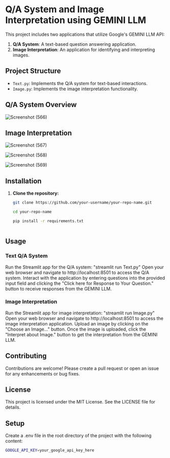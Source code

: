 # Q/A System and Image Interpretation using GEMINI LLM

This project includes two applications that utilize Google's GEMINI LLM API:

1. **Q/A System**: A text-based question answering application.
2. **Image Interpretation**: An application for identifying and interpreting images.

## Project Structure

- `Text.py`: Implements the Q/A system for text-based interactions.
- `Image.py`: Implements the image interpretation functionality.

## Q/A System Overview

![Screenshot (566)](https://github.com/user-attachments/assets/e5ac0f16-dd8c-4b93-81b2-ed35105eb889)

## Image Interpretation
![Screenshot (567)](https://github.com/user-attachments/assets/fcff8778-257c-487a-9753-26660ebf5a6c)

![Screenshot (568)](https://github.com/user-attachments/assets/c9de4c04-38b5-4dc7-8bd8-34912a6588d1)

![Screenshot (569)](https://github.com/user-attachments/assets/785dd238-e79d-453b-a85a-d37ba4443600)



## Installation

1. **Clone the repository:**
   ```bash
   git clone https://github.com/your-username/your-repo-name.git
   
   cd your-repo-name

   pip install -r requirements.txt



## Usage
### Text Q/A System
Run the Streamlit app for the Q/A system:
"streamlit run Text.py" 
Open your web browser and navigate to http://localhost:8501 to access the Q/A system.
Interact with the application by entering questions into the provided input field and clicking the "Click here for Response to Your Question." button to receive responses from the GEMINI LLM.

### Image Interpretation
Run the Streamlit app for image interpretation:
"streamlit run Image.py"
Open your web browser and navigate to http://localhost:8501 to access the image interpretation application.
Upload an image by clicking on the "Choose an Image..." button. Once the image is uploaded, click the "Interpret about Image." button to get the interpretation from the GEMINI LLM.

## Contributing
Contributions are welcome! Please create a pull request or open an issue for any enhancements or bug fixes.

## License
This project is licensed under the MIT License. See the LICENSE file for details.

## Setup
   Create a .env file in the root directory of the project with the following content:
   ```bash
   GOOGLE_API_KEY=your_google_api_key_here


